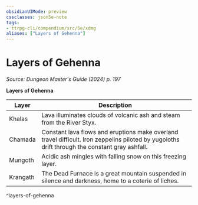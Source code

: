 ```yaml
---
obsidianUIMode: preview
cssclasses: json5e-note
tags:
- ttrpg-cli/compendium/src/5e/xdmg
aliases: ["Layers of Gehenna"]
---
```

# Layers of Gehenna
*Source: Dungeon Master's Guide (2024) p. 197* 

**Layers of Gehenna**

| Layer | Description |
|-------|-------------|
| Khalas | Lava illuminates clouds of volcanic ash and steam from the River Styx. |
| Chamada | Constant lava flows and eruptions make overland travel difficult. Iron zeppelins piloted by yugoloths drift through the constant gray ashfall. |
| Mungoth | Acidic ash mingles with falling snow on this freezing layer. |
| Krangath | The Dead Furnace is a great mountain suspended in silence and darkness, home to a coterie of liches. |
^layers-of-gehenna